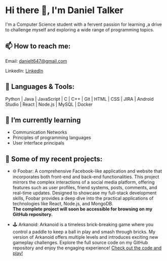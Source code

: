 # Hi there 👋, I'm Daniel Talker

I'm a Computer Science student with a fervent passion for learning ,a drive to challenge myself and exploring a wide range of programming topics.


## 📫 How to reach me:
Email: danielt647@gmail.com

LinkedIn: [LinkedIn](https://www.linkedin.com/in/daniel-talker-04a372307?utm_source=share&utm_campaign=share_via&utm_content=profile&utm_medium=ios_app)

## 🔧 Languages & Tools:
Python | Java | JavaScript | C | C++ | Git | HTML | CSS | JIRA | Android Studio | React | Node.js | MySQL | Docker


## 🌱 I’m currently learning
- Communication Networks
- Principles of programming languages
- User interface principals

## 🎯 Some of my recent projects:

- 🌐 Foobar: A comprehensive Facebook-like application and website that incorporates both front-end and back-end functionalities. This project mirrors the complex interactions of a social media platform, offering features such as user profiles, friend systems, posts, comments, and real-time updates. Designed to showcase my full-stack development skills, Foobar provides a deep dive into the practical applications of technologies like React, Node.js, and MongoDB.                                             
****The complete project will soon be accessible for browsing on my GitHub repository.****

- 🕹️ Arkanoid: Arkanoid is a timeless brick-breaking game where you control a paddle to keep a ball in play and smash through bricks. My version of Arkanoid offers multiple levels and introduces exciting new gameplay challenges. Explore the full source code on my GitHub repository and enjoy the engaging experience!
                       [Check out the code and play!](https://github.com/DanielTalker/Arkanoid)



<!--
**DanielTalker/DanielTalker** is a ✨ _special_ ✨ repository because its `README.md` (this file) appears on your GitHub profile.



Here are some ideas to get you started:

- 🔭 I’m currently working on ...
- 🌱 I’m currently learning ...
- 👯 I’m looking to collaborate on ...
- 🤔 I’m looking for help with ...
- 💬 Ask me about ...
- 📫 How to reach me: ...
- 😄 Pronouns: ...
- ⚡ Fun fact: ...
-->
